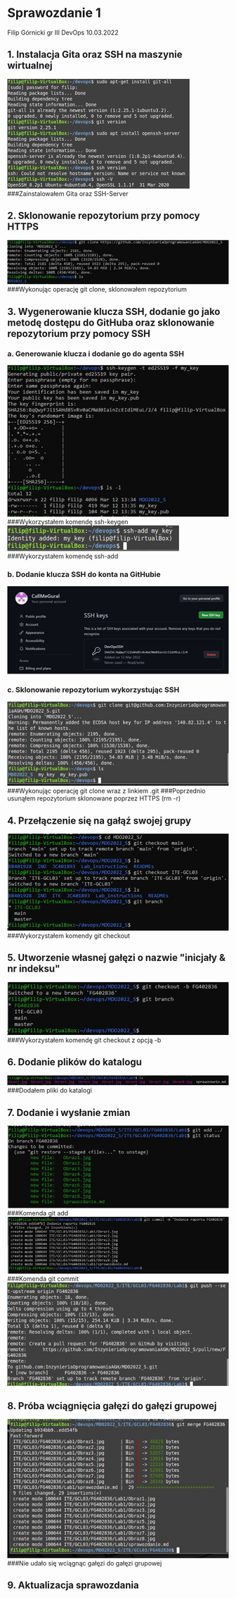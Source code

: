 ﻿# Sprawozdanie 1
Filip Górnicki gr III DevOps
10.03.2022

## 1. Instalacja Gita oraz SSH na maszynie wirtualnej

![Instalacja Gita i SSH](Obraz1.jpg)
###Zainstalowałem Gita oraz SSH-Server
## 2. Sklonowanie repozytorium przy pomocy HTTPS
![Operacja git clone](Obraz2.jpg)
###Wykonując operację git clone, sklonowałem repozytorium 
## 3. Wygenerowanie klucza SSH, dodanie go jako metodę dostępu do GitHuba oraz sklonowanie repozytorium przy pomocy SSH
### a. Generowanie klucza i dodanie go do agenta SSH
![Generowanie klucza](Obraz3.jpg)
###Wykorzystałem komendę ssh-keygen
![Dodanie do agenta SSH](Obraz4.jpg)
###Wykorzystałem komendę ssh-add
### b. Dodanie klucza SSH do konta na GitHubie
![Dodanie klucza na GitHubie](Obraz5.jpg)
### c. Sklonowanie repozytorium wykorzystując SSH
![Sklonowanie repozytorium](Obraz6.jpg)
###Wykonując operację git clone wraz z linkiem .git 
###Poprzednio usunąłem repozytorium sklonowane poprzez HTTPS (rm -r)
## 4. Przełączenie się na gałąź swojej grupy
![Przełączenie się na gałąź ITE-GCL03 wykorzystując git checkout](Obraz7.jpg)
###Wykorzystałem komendy git checkout
## 5. Utworzenie własnej gałęzi o nazwie "inicjały & nr indeksu"
![Utworzenie własnej gałęzi przy pomocy git checkout -b](Obraz8.jpg)
###Wykorzystałem komendę git checkout z opcją -b
## 6. Dodanie plików do katalogu
![Dodanie plików do katalogu Lab1](Obraz9.JPG)
###Dodałem pliki do katalogi
## 7. Dodanie i wysłanie zmian
![Dodanie zmian](Obraz10_2.JPG)
###Komenda git add
![Wysłanie zmian](Obraz10.JPG)
###Komenda git commit
![](Obraz11.JPG)
## 8. Próba wciągnięcia gałęzi do gałęzi grupowej
![Nieudana próba wciągnięcia gałęzi](Obraz12.JPG)
###Nie udało się wciągnąc gałęzi do gałęzi grupowej
## 9. Aktualizacja sprawozdania
